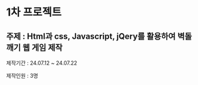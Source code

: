 # 1차 프로젝트

## 주제 : Html과 css, Javascript, jQery를 활용하여 벽돌깨기 웹 게임 제작

 제작기간 : 24.07.12 ~ 24.07.22

 제작인원 : 3명